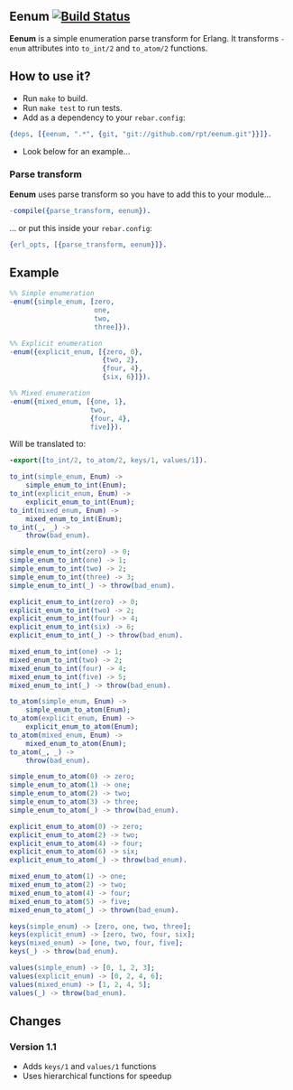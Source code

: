 ## Eenum [![Build Status][travis_ci_image]][travis_ci]

**Eenum** is a simple enumeration parse transform for Erlang.
It transforms `-enum` attributes into `to_int/2` and `to_atom/2` functions.

## How to use it?

 * Run `make` to build.
 * Run `make test` to run tests.
 * Add as a dependency to your `rebar.config`:

```erlang
{deps, [{eenum, ".*", {git, "git://github.com/rpt/eenum.git"}}]}.
```

 * Look below for an example...

### Parse transform

**Eenum** uses parse transform so you have to add this to your module...

```erlang
-compile({parse_transform, eenum}).
```

... or put this inside your `rebar.config`:

```erlang
{erl_opts, [{parse_transform, eenum}]}.
```

## Example

```erlang
%% Simple enumeration
-enum({simple_enum, [zero,
                     one,
                     two,
                     three]}).

%% Explicit enumeration
-enum({explicit_enum, [{zero, 0},
                       {two, 2},
                       {four, 4},
                       {six, 6}]}).

%% Mixed enumeration
-enum({mixed_enum, [{one, 1},
                    two,
                    {four, 4},
                    five]}).
```

Will be translated to:

```erlang
-export([to_int/2, to_atom/2, keys/1, values/1]).

to_int(simple_enum, Enum) ->
    simple_enum_to_int(Enum);
to_int(explicit_enum, Enum) ->
    explicit_enum_to_int(Enum);
to_int(mixed_enum, Enum) ->
    mixed_enum_to_int(Enum);
to_int(_, _) ->
    throw(bad_enum).

simple_enum_to_int(zero) -> 0;
simple_enum_to_int(one) -> 1;
simple_enum_to_int(two) -> 2;
simple_enum_to_int(three) -> 3;
simple_enum_to_int(_) -> throw(bad_enum).

explicit_enum_to_int(zero) -> 0;
explicit_enum_to_int(two) -> 2;
explicit_enum_to_int(four) -> 4;
explicit_enum_to_int(six) -> 6;
explicit_enum_to_int(_) -> throw(bad_enum).

mixed_enum_to_int(one) -> 1;
mixed_enum_to_int(two) -> 2;
mixed_enum_to_int(four) -> 4;
mixed_enum_to_int(five) -> 5;
mixed_enum_to_int(_) -> throw(bad_enum).

to_atom(simple_enum, Enum) ->
    simple_enum_to_atom(Enum);
to_atom(explicit_enum, Enum) ->
    explicit_enum_to_atom(Enum);
to_atom(mixed_enum, Enum) ->
    mixed_enum_to_atom(Enum);
to_atom(_, _) ->
    throw(bad_enum).

simple_enum_to_atom(0) -> zero;
simple_enum_to_atom(1) -> one;
simple_enum_to_atom(2) -> two;
simple_enum_to_atom(3) -> three;
simple_enum_to_atom(_) -> throw(bad_enum).

explicit_enum_to_atom(0) -> zero;
explicit_enum_to_atom(2) -> two;
explicit_enum_to_atom(4) -> four;
explicit_enum_to_atom(6) -> six;
explicit_enum_to_atom(_) -> throw(bad_enum).

mixed_enum_to_atom(1) -> one;
mixed_enum_to_atom(2) -> two;
mixed_enum_to_atom(4) -> four;
mixed_enum_to_atom(5) -> five;
mixed_enum_to_atom(_) -> thrown(bad_enum).

keys(simple_enum) -> [zero, one, two, three];
keys(explicit_enum) -> [zero, two, four, six];
keys(mixed_enum) -> [one, two, four, five];
keys(_) -> throw(bad_enum).

values(simple_enum) -> [0, 1, 2, 3];
values(explicit_enum) -> [0, 2, 4, 6];
values(mixed_enum) -> [1, 2, 4, 5];
values(_) -> throw(bad_enum).
```

## Changes

### Version 1.1

 * Adds `keys/1` and `values/1` functions
 * Uses hierarchical functions for speedup

[travis_ci]:
http://travis-ci.org/rpt/eenum
[travis_ci_image]:
https://secure.travis-ci.org/rpt/eenum.png
